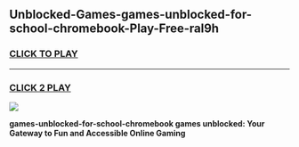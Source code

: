 
## Unblocked-Games-games-unblocked-for-school-chromebook-Play-Free-ral9h
<h3>
<a href="https://premium76.site?title=games-unblocked-for-school-chromebook&ref=18A1">CLICK TO PLAY</a></h3>
<hr>

<h3>
<a href="https://premium76.site?title=games-unblocked-for-school-chromebook&ref=18A1">CLICK 2 PLAY</a>
  
</h3>

<a href="https://premium76.site?title=games-unblocked-for-school-chromebook&ref=18A1"><img src="https://clearcache.store/games.png"></a>


**games-unblocked-for-school-chromebook games unblocked: Your Gateway to Fun and Accessible Online Gaming**
